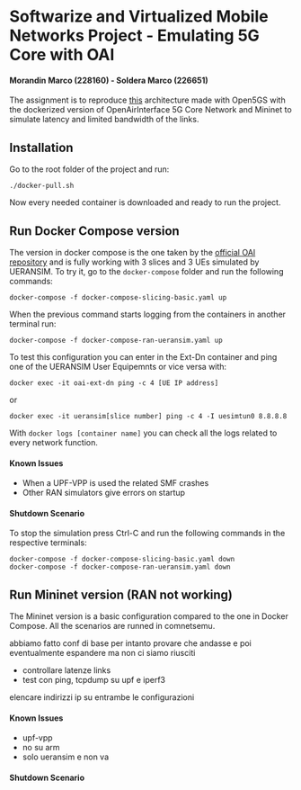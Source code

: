 # Softwarize and Virtualized Mobile Networks Project - Emulating 5G Core with OAI
#### Morandin Marco (228160) - Soldera Marco (226651)

The assignment is to reproduce [this](https://github.com/fabrizio-granelli/comnetsemu_5Gnet) architecture made with Open5GS with the dockerized version of OpenAirInterface 5G Core Network and Mininet to simulate latency and limited bandwidth of the links.

## Installation
Go to the root folder of the project and run:
```
./docker-pull.sh
```
Now every needed container is downloaded and ready to run the project.

## Run Docker Compose version
The version in docker compose is the one taken by the [official OAI repository](https://gitlab.eurecom.fr/oai/cn5g/oai-cn5g-fed) and is fully working with 3 slices and 3 UEs simulated by UERANSIM.
To try it, go to the ```docker-compose``` folder and run the following commands:
```
docker-compose -f docker-compose-slicing-basic.yaml up
```
When the previous command starts logging from the containers in another terminal run:
```
docker-compose -f docker-compose-ran-ueransim.yaml up
```

To test this configuration you can enter in the Ext-Dn container  and ping one of the UERANSIM User Equipemnts or vice versa with:
```
docker exec -it oai-ext-dn ping -c 4 [UE IP address]
```
or
```
docker exec -it ueransim[slice number] ping -c 4 -I uesimtun0 8.8.8.8
```
With ```docker logs [container name]``` you can check all the logs related to every network function.

#### Known Issues
- When a UPF-VPP is used the related SMF crashes
- Other RAN simulators give errors on startup

#### Shutdown Scenario
To stop the simulation press Ctrl-C and run the following commands in the respective terminals:
```
docker-compose -f docker-compose-slicing-basic.yaml down
docker-compose -f docker-compose-ran-ueransim.yaml down
```

## Run Mininet version (RAN not working)
The Mininet version is a basic configuration compared to the one in Docker Compose. All the scenarios are runned in comnetsemu.

abbiamo fatto conf di base per intanto provare che andasse e poi eventualmente espandere ma non ci siamo riusciti

- controllare latenze links
- test con ping, tcpdump su upf e iperf3

elencare indirizzi ip su entrambe le configurazioni

#### Known Issues
- upf-vpp
- no su arm
- solo ueransim e non va

#### Shutdown Scenario

